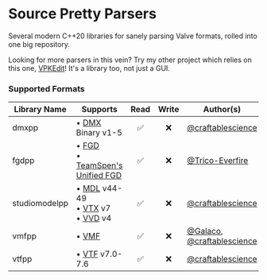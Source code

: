 # Source Pretty Parsers
Several modern C++20 libraries for sanely parsing Valve formats, rolled into one big repository.

Looking for more parsers in this vein? Try my other project which relies on this one,
[VPKEdit](https://github.com/craftablescience/VPKEdit)! It's a library too, not just a GUI.

### Supported Formats

| Library Name  | Supports                                                                                                                                                                                                     | Read | Write | Author(s)                                                                                      |
|---------------|--------------------------------------------------------------------------------------------------------------------------------------------------------------------------------------------------------------|:----:|:-----:|------------------------------------------------------------------------------------------------|
| dmxpp         | &bull; [DMX](https://developer.valvesoftware.com/wiki/DMX) Binary v1-5                                                                                                                                       |  ✅   |   ❌   | [@craftablescience](https://github.com/craftablescience)                                       |
| fgdpp         | &bull; [FGD](https://developer.valvesoftware.com/wiki/FGD)<br>&bull; [TeamSpen's Unified FGD](https://github.com/TeamSpen210/HammerAddons/wiki/Unified-FGD)                                                  |  ✅   |   ❌   | [@Trico-Everfire](https://github.com/Trico-Everfire)                                           |
| studiomodelpp | &bull; [MDL](https://developer.valvesoftware.com/wiki/MDL_(Source)) v44-49<br>&bull; [VTX](https://developer.valvesoftware.com/wiki/VTX) v7<br>&bull; [VVD](https://developer.valvesoftware.com/wiki/VVD) v4 |  ✅   |   ❌   | [@craftablescience](https://github.com/craftablescience)                                       |
| vmfpp         | &bull; [VMF](https://developer.valvesoftware.com/wiki/VMF_(Valve_Map_Format))                                                                                                                                |  ✅   |   ❌   | [@Galaco](https://github.com/Galaco), [@craftablescience](https://github.com/craftablescience) |
| vtfpp         | &bull; [VTF](https://developer.valvesoftware.com/wiki/VTF_(Valve_Texture_Format)) v7.0-7.6                                                                                                                   |  ✅   |   ❌   | [@craftablescience](https://github.com/craftablescience)                                       |
